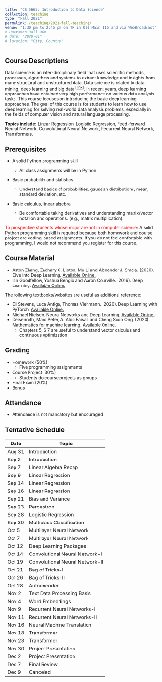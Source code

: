 ```yaml
---
title: "CS 5665: Introduction to Data Science"
collection: teaching
type: "Fall 2021"
permalink: /teaching/2021-fall-teaching/
venue: "1:30 pm to 2:45 pm on TR in Old Main 115 and via WebBroadcast"
# Huntsman Hall 380
# date: "2020-01"
# location: "City, Country"
---
```


## Course Descriptions
Data science is an inter-disciplinary field that uses scientific methods, processes, algorithms and systems to extract knowledge and insights from many structural and unstructured data. Data science is related to data mining, deep learning and big data <sup>\[[link](https://en.wikipedia.org/wiki/Data_science)\]</sup>. In recent years, deep learning approaches have obtained very high performance on various data analysis tasks. This course focuses on introducing the basic deep learning approaches. The goal of this course is for students to learn how to use deep learning for solving real-world data analysis problems, especially in the fields of computer vision and natural language processing.

**Topics include:** Linear Regression, Logistic Regression, Feed-forward Neural Network, Convolutional Neural Network, Recurrent Neural Network, Transformers.


## Prerequisites
- A solid Python programming skill
    - All class assignments will be in Python. 

- Basic probability and statistics
    - Understand basics of probabilities, gaussian distributions, mean, standard deviation, etc.

- Basic calculus, linear algebra
    - Be comfortable taking derivatives and understanding matrix/vector notation and operations. (e.g., matrix multiplication).

<span style="color:red">To prospective students whose major are not in computer science</span>: A solid Python programming skill is required because both homework and course project are coding-based assignments. If you do not feel confortable with programming, I would not recommend you register for this course.

## Course Material
- Aston Zhang, Zachary C. Lipton, Mu Li and Alexander J. Smola. (2020). Dive into Deep Learning. [Available Online.](https://d2l.ai)
- Ian Goodfellow, Yoshua Bengio and Aaron Courville. (2016). Deep Learning. [Available Online.](https://www.deeplearningbook.org/)

The following textbooks/websites are useful as additional reference:
- Eli Stevens, Luca Antiga, Thomas Viehmann. (2020). Deep Learning with PyTorch. [Available Online.](https://pytorch.org/assets/deep-learning/Deep-Learning-with-PyTorch.pdf)
- Michael Nielsen. Neural Networks and Deep Learning. [Available Online.](http://neuralnetworksanddeeplearning.com/)
- Deisenroth, Marc Peter, A. Aldo Faisal, and Cheng Soon Ong. (2020). Mathematics for machine learning. [Available Online.](https://mml-book.github.io/)
    - Chapters 5, 6 7 are useful to understand vector calculus and continuous optimization


## Grading
- Homework (50%)
    - Five programming assignments 
- Course Project (30%)
    - Students do course projects as groups
    <!-- - Online poster sessions will be hosted -->
- Final Exam (20%)
- Bonus

## Attendance
- Attendance is not mandatory but encouraged

## Tentative Schedule

| Date   | Topic                       | 
|--------|-----------------------------|
| Aug 31  | Introduction                |  
| Sep 2  | Introduction                |  
| Sep 7  | Linear Algebra Recap        | 
| Sep 9 | Linear Regression           |  
| Sep 14 | Linear Regression           |  
| Sep 16 | Linear Regression           |  
| Sep 21 | Bias and Variance           |  
| Sep 23 | Perceptron                  |  
| Sep 28 | Logistic Regression         |  
| Sep 30  | Multiclass Classification   |  
| Oct 5  | Multilayer Neural Network   | 
| Oct 7  | Multilayer Neural Network   |  
| Oct 12 | Deep Learning Packages      | 
| Oct 14 | Convolutional Neural Network-I|  
| Oct 19 | Convolutional Neural Network-II|  
| Oct 21 | Bag of Tricks-I               |                   
| Oct 26 | Bag of Tricks-II                |                   
| Oct 28 | Autoencoder                |                   
| Nov 2  | Text Data Processing Basis | 
| Nov 4  | Word Embeddings |
| Nov 9  | Recurrent Neural Networks-I | 
| Nov 11  | Recurrent Neural Networks-II | 
| Nov 16  | Neural Machine Translation | 
| Nov 18  | Transformer | 
| Nov 23  | Transformer | 
| Nov 30  | Project Presentation | 
| Dec 2  | Project Presentation | 
| Dec 7  | Final Review | 
| Dec 9  | Canceled | 
